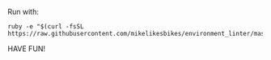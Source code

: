 Run with:

```
ruby -e "$(curl -fsSL https://raw.githubusercontent.com/mikelikesbikes/environment_linter/master/test_setup.rb)"
```

HAVE FUN!

